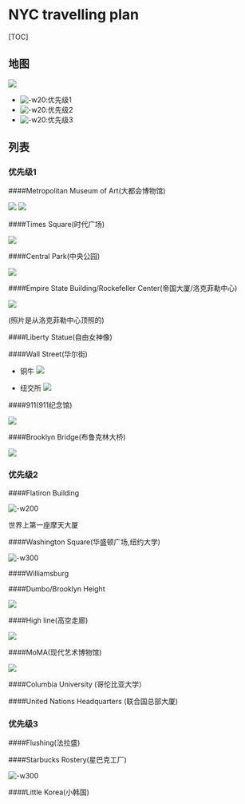 # NYC travelling plan

[TOC]

## 地图

![](media/15482910671152/15482931686401.jpg)


- ![-w20](media/15482910671152/15482932425631.jpg):优先级1      
- ![-w20](media/15482910671152/15482932185377.jpg):优先级2
- ![-w20](media/15482910671152/15482932628800.jpg):优先级3


## 列表

### 优先级1


####Metropolitan Museum of Art(大都会博物馆)

![](media/15482910671152/15482916860949.jpg)
![](media/15482910671152/15482917151830.jpg)


####Times Square(时代广场)

![](media/15482910671152/15482917794914.jpg)


####Central Park(中央公园)

![](media/15482910671152/15482917963345.jpg)


####Empire State Building/Rockefeller Center(帝国大厦/洛克菲勒中心)

![](media/15482910671152/15482918161535.jpg)

(照片是从洛克菲勒中心顶照的)

####Liberty Statue(自由女神像)

####Wall Street(华尔街)

- 铜牛
![](media/15482910671152/15482918812747.jpg)

- 纽交所
![](media/15482910671152/15482919174307.jpg)


####911(911纪念馆)

![](media/15482910671152/15482919866975.jpg)


####Brooklyn Bridge(布鲁克林大桥)

![](media/15482910671152/15482920321414.jpg)


### 优先级2

####Flatiron Building 

![-w200](media/15482910671152/15482921869586.jpg)

世界上第一座摩天大厦

####Washington Square(华盛顿广场,纽约大学)

![-w300](media/15482910671152/15482922823571.jpg)


####Williamsburg

####Dumbo/Brooklyn Height

![](media/15482910671152/15482930272265.jpg)


####High line(高空走廊)

![](media/15482910671152/15482923375150.jpg)


####MoMA(现代艺术博物馆)

![](media/15482910671152/15482916408780.jpg)


####Columbia University (哥伦比亚大学）

####United Nations Headquarters (联合国总部大厦)


### 优先级3


####Flushing(法拉盛)

####Starbucks Rostery(星巴克工厂)

![-w300](media/15482910671152/15482923872197.jpg)


####Little Korea(小韩国)



